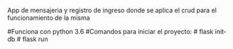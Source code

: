 App de mensajeria y registro de ingreso donde se aplica el crud para el funcionamiento de la misma

#Funciona con python 3.6
    #Comandos para iniciar el proyecto:
       # flask init-db
       # flask run

